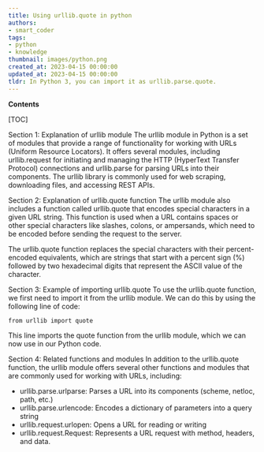 ```yaml
---
title: Using urllib.quote in python
authors:
- smart_coder
tags:
- python
- knowledge
thumbnail: images/python.png
created_at: 2023-04-15 00:00:00
updated_at: 2023-04-15 00:00:00
tldr: In Python 3, you can import it as urllib.parse.quote.
---
```


**Contents**

[TOC]

Section 1: Explanation of urllib module
The urllib module in Python is a set of modules that provide a range of functionality for working with URLs (Uniform Resource Locators). It offers several modules, including urllib.request for initiating and managing the HTTP (HyperText Transfer Protocol) connections and urllib.parse for parsing URLs into their components. The urllib library is commonly used for web scraping, downloading files, and accessing REST APIs.

Section 2: Explanation of urllib.quote function
The urllib module also includes a function called urllib.quote that encodes special characters in a given URL string. This function is used when a URL contains spaces or other special characters like slashes, colons, or ampersands, which need to be encoded before sending the request to the server. 

The urllib.quote function replaces the special characters with their percent-encoded equivalents, which are strings that start with a percent sign (%) followed by two hexadecimal digits that represent the ASCII value of the character.

Section 3: Example of importing urllib.quote
To use the urllib.quote function, we first need to import it from the urllib module. We can do this by using the following line of code:

```
from urllib import quote
```

This line imports the quote function from the urllib module, which we can now use in our Python code.

Section 4: Related functions and modules
In addition to the urllib.quote function, the urllib module offers several other functions and modules that are commonly used for working with URLs, including:

- urllib.parse.urlparse: Parses a URL into its components (scheme, netloc, path, etc.)
- urllib.parse.urlencode: Encodes a dictionary of parameters into a query string
- urllib.request.urlopen: Opens a URL for reading or writing
- urllib.request.Request: Represents a URL request with method, headers, and data.
